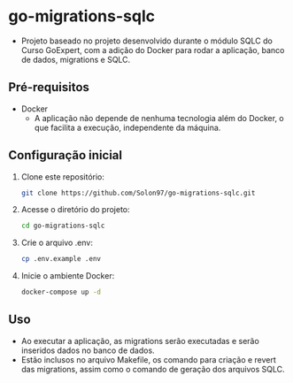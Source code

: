 # go-migrations-sqlc

* Projeto baseado no projeto desenvolvido durante o módulo SQLC do Curso GoExpert, com a adição do Docker para rodar a aplicação, banco de dados, migrations e SQLC.

## Pré-requisitos

- Docker
   - A aplicação não depende de nenhuma tecnologia além do Docker, o que facilita a execução, independente da máquina.

## Configuração inicial

1. Clone este repositório:

   ```bash
   git clone https://github.com/Solon97/go-migrations-sqlc.git
   ```
2. Acesse o diretório do projeto:

   ```bash
   cd go-migrations-sqlc
   ```
3. Crie o arquivo .env:

   ```bash
   cp .env.example .env
   ```
4. Inicie o ambiente Docker:

   ```bash
   docker-compose up -d
   ```

## Uso
* Ao executar a aplicação, as migrations serão executadas e serão inseridos dados no banco de dados.
* Estão inclusos no arquivo Makefile, os comando para criação e revert das migrations, assim como o comando de geração dos arquivos SQLC.